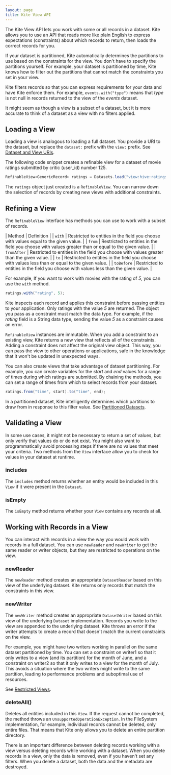 ```yaml
---
layout: page
title: Kite View API
---
```


The Kite View API lets you work with some or all records in a dataset. Kite allows you to use an API that reads more like plain English to express expectations (constraints) about which records to return, then loads the correct records for you.

If your dataset is partitioned, Kite automatically determines the partitions to use based on the constraints for the view. You don't have to specify the partitions yourself. For example, your dataset is partitioned by time, Kite knows how to filter out the partitions that cannot match the constraints you set in your view.

Kite filters records so that you can express requirements for your data and have Kite enforce them. For example, `events.with("type")` means that _type_ is not null in records returned to the view of the _events_ dataset.

It might seem as though a view is a subset of a dataset, but it is more accurate to think of a dataset as a view with no filters applied.

## Loading a View

Loading a view is analogous to loading a full dataset. You provide a URI to the dataset, but replace the `dataset:` prefix with the `view:` prefix. See [Dataset and View URIs]({{site.baseurl}}/URIs.html).

The following code snippet creates a refinable view for a dataset of movie ratings submitted by critic (user_id) number 125. 

```Java
RefinableView<GenericRecord> ratings = Datasets.load("view:hive:ratings").with("user_id",125);
```

The `ratings` object just created is a `RefinableView`. You can narrow down the selection of records by creating new views with additional constraints.

## Refining a View

The `RefinableView` interface has methods you can use to work with a subset of records.

| Method | Definition |
| `with` | Restricted to entities in the field you choose with values equal to the given value. |
| `from` | Restricted to entities in the field you choose with values greater than or equal to the given value. |
| `fromAfter` | Restricted to entities in the field you choose with values greater than the given value. |
| `to` | Restricted to entities in the field you choose with values less than or equal to the given value. |
| `toBefore` | Restricted to entities in the field you choose with values less than the given value. |

For example, If you want to work with movies with the rating of _5_, you can use the `with` method.

```Java
ratings.with("rating", 5);
```

Kite inspects each record and applies this constraint before passing entities to your application. Only ratings with the value _5_ are returned. The object you pass as a constraint must match the data type. For example, if the _rating_ field is a String data type, sending the value _5_ as a constraint causes an error.

`RefinableView` instances are immutable. When you add a constraint to an existing view, Kite returns a new view that reflects all of the constraints. Adding a constraint does not affect the original view object. This way, you can pass the view to other operations or applications, safe in the knowledge that it won't be updated in unexpected ways.

You can also create views that take advantage of dataset partitioning. For example, you can create variables for the _start_ and _end_ values for a range of times during which ratings are submitted. By chaining the methods, you can set a range of times from which to select records from your dataset.

```Java
ratings.from("time", start).to("time", end);
```

In a partitioned dataset, Kite intelligently determines which partitions to draw from in response to this filter value. See [Partitioned Datasets]({{site.baseurl}}/Partitioned-Datasets.html).

## Validating a View

In some use cases, it might not be necessary to return a set of values, but only verify that values do or do not exist. You might also want to programmatically avoid processing steps if there are no values that meet your criteria. Two methods from the `View` interface allow you to check for values in your dataset at runtime.

### includes

The `includes` method returns whether an entity would be included in this `View` if it were present in the `Dataset`.

### isEmpty

The `isEmpty` method returns whether your `View` contains any records at all.

## Working with Records in a View

You can interact with records in a view the way you would work with records in a full dataset. You can use `newReader` and `newWriter` to get the same reader or writer objects, but they are restricted to operations on the view. 

### newReader

The `newReader` method creates an appropriate `DatasetReader` based on this view of the underlying dataset. Kite returns only records that match the constraints in this view.

### newWriter

The `newWriter` method creates an appropriate `DatasetWriter` based on this view of the underlying `Dataset` implementation. Records you write to the view are appended to the underlying dataset. Kite throws an error if the writer attempts to create a record that doesn't match the current constraints on the view.

For example, you might have two writers working in parallel on the same dataset partitioned by time. You can set a constraint on writer1 so that it only writes to a view (and its partition) for the month of June, and a constraint on writer2 so that it only writes to a view for the month of July. This avoids a situation where the two writers might write to the same partition, leading to performance problems and suboptimal use of resources.

See [Restricted Views]({{site.baseurl}}/Restricted-Views.html).

### deleteAll()

Deletes all entities included in this `View`. If the request cannot be completed, the method throws an `UnsupportedOperationException`. In the FileSystem implementation, for example, individual records cannot be deleted, only entire files. That means that Kite only allows you to delete an entire partition directory.

There is an important difference between deleting records working with a view versus deleting records while working with a dataset. When you delete records in a view, only the data is removed, even if you haven't set any filters. When you delete a dataset, both the data and the metadata are destroyed.